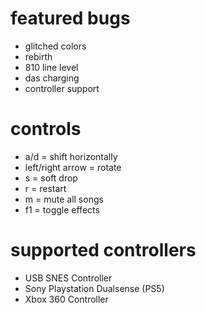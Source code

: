 # featured bugs
* glitched colors
* rebirth
* 810 line level
* das charging
* controller support

# controls
* a/d = shift horizontally
* left/right arrow = rotate
* s = soft drop
* r = restart
* m = mute all songs
* f1 = toggle effects

# supported controllers
* USB SNES Controller
* Sony Playstation Dualsense (PS5)
* Xbox 360 Controller
